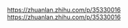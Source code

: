 https://zhuanlan.zhihu.com/p/35330016   https://zhuanlan.zhihu.com/p/35330016



































